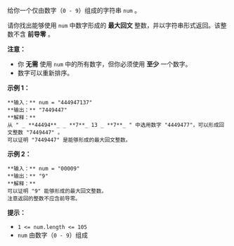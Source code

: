 给你一个仅由数字（`0 - 9`）组成的字符串 `num` 。

请你找出能够使用 `num` 中数字形成的 **最大回文** 整数，并以字符串形式返回。该整数不含 **前导零** 。

**注意：**

  * 你 **无需** 使用 `num` 中的所有数字，但你必须使用 **至少** 一个数字。
  * 数字可以重新排序。



**示例 1：**

    
    
    **输入：** num = "444947137"
    **输出：** "7449447"
    **解释：**
    从 " _ **44494**_ _ **7**_ 13 _ **7**_ " 中选用数字 "4449477"，可以形成回文整数 "7449447" 。
    可以证明 "7449447" 是能够形成的最大回文整数。
    

**示例 2：**

    
    
    **输入：** num = "00009"
    **输出：** "9"
    **解释：**
    可以证明 "9" 能够形成的最大回文整数。
    注意返回的整数不应含前导零。
    



**提示：**

  * `1 <= num.length <= 105`
  * `num` 由数字（`0 - 9`）组成

